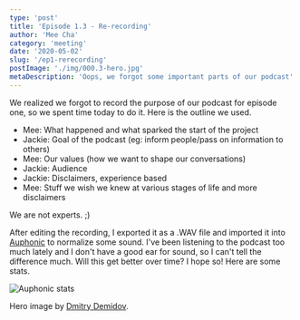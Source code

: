 ```yaml
---
type: 'post'
title: 'Episode 1.3 - Re-recording'
author: 'Mee Cha'
category: 'meeting'
date: '2020-05-02'
slug: '/ep1-rerecording'
postImage: './img/000.3-hero.jpg'
metaDescription: 'Oops, we forgot some important parts of our podcast'
---
```


We realized we forgot to record the purpose of our podcast for episode one, so we spent time today to do it. Here is the outline we used.

- Mee: What happened and what sparked the start of the project
- Jackie: Goal of the podcast (eg: inform people/pass on information to others)
- Mee: Our values (how we want to shape our conversations)
- Jackie: Audience
- Jackie: Disclaimers, experience based
- Mee: Stuff we wish we knew at various stages of life and more disclaimers

We are not experts. ;)

After editing the recording, I exported it as a .WAV file and imported it into [Auphonic](https://auphonic.com/) to normalize some sound. I've been listening to the podcast too much lately and I don't have a good ear for sound, so I can't tell the difference much. Will this get better over time? I hope so! Here are some stats.

![Auphonic stats](./img/000.3-stats.png)

Hero image by [Dmitry Demidov](https://www.pexels.com/@dmitry-demidov-515774).
